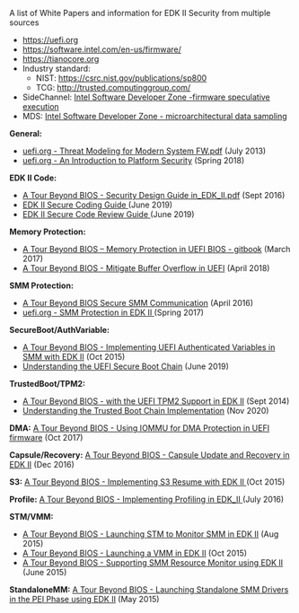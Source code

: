 A list of White Papers and information for EDK II Security from multiple sources
* https://uefi.org
* https://software.intel.com/en-us/firmware/
* https://tianocore.org
* Industry standard:
  * NIST: https://csrc.nist.gov/publications/sp800 <br>
  * TCG: http://trusted.computinggroup.com/
* SideChannel: [Intel Software Developer Zone -firmware speculative execution](https://software.intel.com/security-software-guidance/insights/host-firmware-speculative-execution-side-channel-mitigation)
* MDS: [Intel Software Developer Zone - microarchitectural data sampling](https://software.intel.com/security-software-guidance/insights/deep-dive-intel-analysis-microarchitectural-data-sampling)


**General:**
* [uefi.org - Threat Modeling for Modern System FW.pdf](http://www.uefi.org/sites/default/files/resources/Intel-UEFI-ThreatModel.pdf) (July 2013)
* [uefi.org - An Introduction to Platform Security](http://www.uefi.org/sites/default/files/resources/Intel_An%20Introduction%20to%20Platform%20.pdf) (Spring 2018)

**EDK II Code:**
* [A Tour Beyond BIOS - Security Design Guide in_EDK_II.pdf](https://github.com/tianocore-docs/Docs/raw/master/White_Papers/A_Tour_Beyond_BIOS_Security_Design_Guide_in_EDK_II.pdf) (Sept 2016)
* [EDK II Secure Coding Guide ](https://tianocore-docs.github.io/EDK_II_Secure_Coding_Guide/draft/) (June 2019) 
* [EDK II Secure Code Review Guide ](https://tianocore-docs.github.io/EDK_II_Secure_Code_Review_Guide/draft/) (June 2019)

**Memory Protection:**
* [A Tour Beyond BIOS – Memory Protection in UEFI BIOS - gitbook](https://edk2-docs.gitbook.io/a-tour-beyond-bios-memory-protection-in-uefi-bios)  (March 2017)
* [A Tour Beyond BIOS - Mitigate Buffer Overflow in UEFI](https://tianocore-docs.github.io/ATBB-Mitigate_Buffer_Overflow_in_UEFI/draft/) (April 2018)

**SMM Protection:**
* [A Tour Beyond BIOS Secure SMM Communication](https://github.com/tianocore-docs/Docs/raw/master/White_Papers/A_Tour_Beyond_BIOS_Secure_SMM_Communication.pdf) (April 2016)
* [uefi.org - SMM Protection in EDK II ](http://www.uefi.org/sites/default/files/resources/Jiewen%20Yao%20-%20SMM%20Protection%20in%20%20EDKII_Intel.pdf) (Spring 2017)

**SecureBoot/AuthVariable:**
* [A Tour Beyond BIOS - Implementing UEFI Authenticated Variables in SMM with EDK II](https://github.com/tianocore-docs/Docs/raw/master/White_Papers/A_Tour_Beyond_BIOS_Implementing_UEFI_Authenticated_Variables_in_SMM_with_EDKII_V2.pdf) (Oct 2015)
* [Understanding the UEFI Secure Boot Chain](https://tianocore-docs.github.io/Understanding_UEFI_Secure_Boot_Chain/draft/) (June 2019)

**TrustedBoot/TPM2:**
* [A Tour Beyond BIOS - with the UEFI TPM2 Support in EDK II](https://software.intel.com/sites/default/files/managed/94/2d/a_tour_beyond_bios_implementing_tpm2_support_in_edkii.pdf) (Sept 2014)
* [Understanding the Trusted Boot Chain Implementation](https://tianocore-docs.github.io/edk2-TrustedBootChain/release-1.00/edk2-TrustedBootChain-release-1.00.pdf) (Nov 2020)

**DMA:**
[A Tour Beyond BIOS - Using IOMMU for DMA Protection in UEFI firmware](https://software.intel.com/sites/default/files/managed/8d/88/intel-whitepaper-using-iommu-for-dma-protection-in-uefi.pdf ) (Oct 2017)

**Capsule/Recovery:**
[A Tour Beyond BIOS - Capsule Update and Recovery in EDK II](https://github.com/tianocore-docs/Docs/raw/master/White_Papers/A_Tour_Beyond_BIOS_Capsule_Update_and_Recovery_in_EDK_II.pdf) (Dec 2016)

**S3:**
[A Tour Beyond BIOS - Implementing S3 Resume with EDK II ](https://github.com/tianocore-docs/Docs/raw/master/White_Papers/A_Tour_Beyond_BIOS_Implementing_S3_resume_with_EDKII_V2.pdf) (Oct 2015)

**Profile:**
[A Tour Beyond BIOS - Implementing Profiling in EDK_II ](https://github.com/tianocore-docs/Docs/raw/master/White_Papers/A_Tour_Beyond_BIOS_Implementing_Profiling_in_EDK_II.pdf) (July 2016)

**STM/VMM:**
* [A Tour Beyond BIOS -  Launching STM to Monitor SMM in EDK II](https://software.intel.com/sites/default/files/managed/f0/46/a_tour_beyond_bios_launching_stm_to_monitor_smm_in_efi_developer_kit_ii.pdf) (Aug 2015)
* [ A Tour Beyond BIOS - Launching a VMM in EDK II](https://software.intel.com/sites/default/files/managed/7a/3c/a_tour_beyond_bios_launching_vmm_in_efi_developer_kit_ii_0.pdf) (Oct 2015)
* [A Tour Beyond BIOS - Supporting SMM Resource Monitor using EDK II ](https://software.intel.com/sites/default/files/managed/85/7d/a_tour_beyond_bios_supporting_smm_resource_monitor_using_the_efi_developer_kit_ii.pdf) (June 2015)

**StandaloneMM:**
[A Tour Beyond BIOS - Launching Standalone SMM Drivers in the PEI Phase using EDK II](https://software.intel.com/sites/default/files/managed/46/ba/a_tour_beyond_bios_launching_standalone_smm_drivers_in_pei_using_the_efi_developer_kit_ii.pdf) (May 2015)
